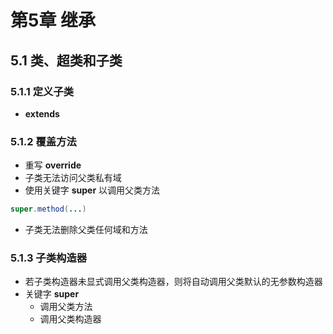 # 第5章 继承
## 5.1 类、超类和子类
### 5.1.1 定义子类
- **extends**
### 5.1.2 覆盖方法
- 重写 **override**
- 子类无法访问父类私有域
- 使用关键字 **super** 以调用父类方法
``` java
super.method(...)
```
- 子类无法删除父类任何域和方法
### 5.1.3 子类构造器
- 若子类构造器未显式调用父类构造器，则将自动调用父类默认的无参数构造器
- 关键字 **super**
	- 调用父类方法
	- 调用父类构造器
<!--stackedit_data:
eyJoaXN0b3J5IjpbLTE0MTIxNjQyMzksLTQ1MTU5MTM0OCwxNj
gzNDkyMDk3LDIwNzE4MDEyNTcsNDkyMDE3MjNdfQ==
-->